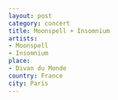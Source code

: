 ```yaml
---
layout: post
category: concert
title: Moonspell + Insomnium
artists: 
- Moonspell
- Insomnium
place: 
- Divan du Monde
country: France
city: Paris
---
```


